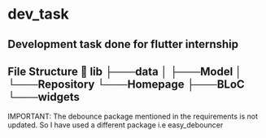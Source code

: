 # dev_task

Development task done for flutter internship
---
File Structure 📂
lib
├───data
│   ├───Model
│   └───Repository
└───Homepage
    ├───BLoC
    └───widgets
---

IMPORTANT: The debounce package mentioned in the requirements is not updated. So I have used a different package i.e easy_debouncer
